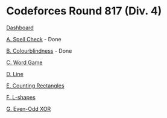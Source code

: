 # Codeforces Round 817 (Div. 4)

[Dashboard](https://codeforces.com/contest/1722)

[A. Spell Check](https://codeforces.com/contest/1722/problem/A) - Done

[B. Colourblindness](https://codeforces.com/contest/1722/problem/B) - Done

[C. Word Game](https://codeforces.com/contest/1722/problem/C)

[D. Line](https://codeforces.com/contest/1722/problem/D)

[E. Counting Rectangles](https://codeforces.com/contest/1722/problem/E)

[F. L-shapes](https://codeforces.com/contest/1722/problem/F)

[G. Even-Odd XOR](https://codeforces.com/contest/1722/problem/G)
